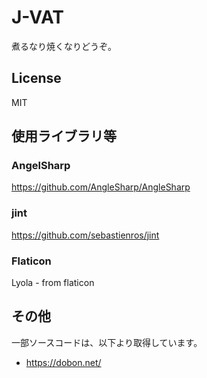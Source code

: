 # J-VAT
煮るなり焼くなりどうぞ。
## License
MIT

## 使用ライブラリ等
### AngelSharp
https://github.com/AngleSharp/AngleSharp

### jint
https://github.com/sebastienros/jint

### Flaticon
Lyola - from flaticon

## その他

一部ソースコードは、以下より取得しています。
- https://dobon.net/

